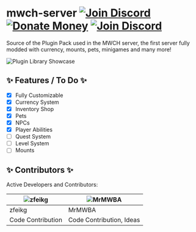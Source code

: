 # mwch-server [![Join Discord](https://img.shields.io/github/downloads/MWH-json/mwch-server/latest/total.svg)](https://github.com/MWH-json/mwch-server/releases) [![Donate Money](https://img.shields.io/badge/paypal-donate-blue.svg)](https://www.paypal.me/MWConstructoresHisp) [![Join Discord](https://img.shields.io/badge/discord-join-blue.svg)](https://discord.gg/TyWjqZ9)

Source of the Plugin Pack used in the MWCH server, the first server fully modded with currency, mounts, pets, minigames and many more!

![Plugin Library Showcase](https://preview.ibb.co/iiTmT8/advancedlikethis.png)

 ## :sparkles: Features / To Do :sparkles:
 
- [x] Fully Customizable
- [x] Currency System
- [x] Inventory Shop
- [x] Pets
- [x] NPCs
- [x] Player Abilities
- [ ] Quest System
- [ ] Level System
- [ ] Mounts

 ## :sparkles: Contributors :sparkles:
 
 Active Developers and Contributors:
 
| ![zfeikg](https://avatars2.githubusercontent.com/u/39036738?s=100&v=4) |  ![MrMWBA](https://avatars2.githubusercontent.com/u/37913162?s=100&v=4) |
|------------------------------------------------------------------------|-------------------------------------------------------------------------|
| zfeikg                                                                 | MrMWBA                                                                  |
| Code Contribution                                                      | Code Contribution, Ideas                                                |
